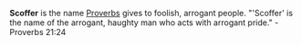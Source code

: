**Scoffer** is the name
[Proverbs](Book_of_Proverbs "Book of Proverbs") gives to foolish,
arrogant people. "'Scoffer' is the name of the arrogant, haughty
man who acts with arrogant pride." -Proverbs 21:24




